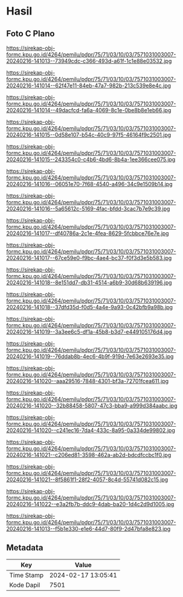 # Hasil

## Foto C Plano

https://sirekap-obj-formc.kpu.go.id/4264/pemilu/pdpr/75/71/03/10/03/7571031003007-20240216-141013--73949cdc-c366-493d-a61f-1c1e88e03532.jpg

https://sirekap-obj-formc.kpu.go.id/4264/pemilu/pdpr/75/71/03/10/03/7571031003007-20240216-141014--62f47e11-84eb-47a7-982b-213c539e8e4c.jpg

https://sirekap-obj-formc.kpu.go.id/4264/pemilu/pdpr/75/71/03/10/03/7571031003007-20240216-141014--49dacfcd-fa6a-4069-8c1e-0be8b8e1eb66.jpg

https://sirekap-obj-formc.kpu.go.id/4264/pemilu/pdpr/75/71/03/10/03/7571031003007-20240216-141015--0d58e107-b54c-40c9-97f5-46164f9c2501.jpg

https://sirekap-obj-formc.kpu.go.id/4264/pemilu/pdpr/75/71/03/10/03/7571031003007-20240216-141015--243354c0-c4b6-4bd6-8b4a-1ee366cee075.jpg

https://sirekap-obj-formc.kpu.go.id/4264/pemilu/pdpr/75/71/03/10/03/7571031003007-20240216-141016--06051e70-7f68-4540-a496-34c9e1509b14.jpg

https://sirekap-obj-formc.kpu.go.id/4264/pemilu/pdpr/75/71/03/10/03/7571031003007-20240216-141016--5a65612c-5169-4fac-bfdd-3cac7b7e9c39.jpg

https://sirekap-obj-formc.kpu.go.id/4264/pemilu/pdpr/75/71/03/10/03/7571031003007-20240216-141017--df40786a-2c1e-4fea-8629-5fcbbce76e7e.jpg

https://sirekap-obj-formc.kpu.go.id/4264/pemilu/pdpr/75/71/03/10/03/7571031003007-20240216-141017--67ce59e0-f9bc-4ae4-bc37-f0f3d3e5b583.jpg

https://sirekap-obj-formc.kpu.go.id/4264/pemilu/pdpr/75/71/03/10/03/7571031003007-20240216-141018--8e151dd7-db31-4514-a6b9-30d68b639196.jpg

https://sirekap-obj-formc.kpu.go.id/4264/pemilu/pdpr/75/71/03/10/03/7571031003007-20240216-141018--37dfd35d-f0d5-4a4e-9a93-0c42bfb9a98b.jpg

https://sirekap-obj-formc.kpu.go.id/4264/pemilu/pdpr/75/71/03/10/03/7571031003007-20240216-141019--3a3ee6c5-df1a-45b8-b3d7-e449105176d4.jpg

https://sirekap-obj-formc.kpu.go.id/4264/pemilu/pdpr/75/71/03/10/03/7571031003007-20240216-141019--76ddab8b-4ec6-4b9f-919d-7e63e2693e35.jpg

https://sirekap-obj-formc.kpu.go.id/4264/pemilu/pdpr/75/71/03/10/03/7571031003007-20240216-141020--aaa29516-7848-4301-bf3a-72701fcea611.jpg

https://sirekap-obj-formc.kpu.go.id/4264/pemilu/pdpr/75/71/03/10/03/7571031003007-20240216-141020--32b88458-5807-47c3-bba9-a999d384aabc.jpg

https://sirekap-obj-formc.kpu.go.id/4264/pemilu/pdpr/75/71/03/10/03/7571031003007-20240216-141020--c241ec16-7da4-433c-8a95-0a334de99802.jpg

https://sirekap-obj-formc.kpu.go.id/4264/pemilu/pdpr/75/71/03/10/03/7571031003007-20240216-141021--c206ed81-3598-462a-ab2d-bdcdfccbc1f0.jpg

https://sirekap-obj-formc.kpu.go.id/4264/pemilu/pdpr/75/71/03/10/03/7571031003007-20240216-141021--8f5861f1-28f2-4057-8c4d-55741d082c15.jpg

https://sirekap-obj-formc.kpu.go.id/4264/pemilu/pdpr/75/71/03/10/03/7571031003007-20240216-141022--e3a2fb7b-ddc9-4dab-ba20-1d4c2d9d1005.jpg

https://sirekap-obj-formc.kpu.go.id/4264/pemilu/pdpr/75/71/03/10/03/7571031003007-20240216-141013--f5b1e330-e1e6-44d7-80f9-2d47bfa8e823.jpg


## Metadata

| Key        | Value               |
| ---------- | ------------------- |
| Time Stamp | 2024-02-17 13:05:41 |
| Kode Dapil | 7501                |



